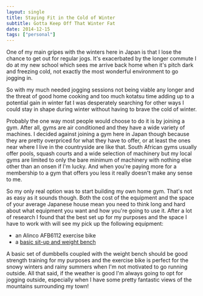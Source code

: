 ```yaml
---
layout: single
title: Staying Fit in the Cold of Winter
subtitle: Gotta Keep Off That Winter Fat
date: 2014-12-15
tags: ["personal"]
---
```

One of my main gripes with the winters here in Japan is that I lose the chance to get out for regular jogs. It's exacerbated by the longer commute I do at my new school which sees me arrive back home when it's pitch dark and freezing cold, not exactly the most wonderful environment to go jogging in.

So with my much needed jogging sessions not being viable any longer and the threat of good home cooking and too much kotatsu time adding up to a potential gain in winter fat I was desperately searching for other ways I could stay in shape during winter without having to brave the cold of winter.

Probably the one way most people would choose to do it is by joining a gym. After all, gyms are air conditioned and they have a wide variety of machines. I decided against joining a gym here in Japan though because they are pretty overpriced for what they have to offer, or at least the ones near where I live in the countryside are like that. South African gyms usually offer pools, squash courts and a wide selection of machinery but my local gyms are limited to only the bare minimum of machinery with nothing else other than an onsen if I'm lucky. And when you're paying more for a membership to a gym that offers you less it really doesn't make any sense to me.

So my only real option was to start building my own home gym. That's not as easy as it sounds though. Both the cost of the equipment and the space of your average Japanese house mean you need to think long and hard about what equipment you want and how you're going to use it. After a lot of research I found that the best set up for my purposes and the space I have to work with will see my pick up the following equipment:

  * an Alinco AFB6112 exercise bike
  * a [basic sit-up and weight bench][1]

A basic set of dumbbells coupled with the weight bench should be good strength training for my purposes and the exercise bike is perfect for the snowy winters and rainy summers when I'm not motivated to go running outside. All that said, if the weather is good I'm always going to opt for jogging outside, especially when I have some pretty fantastic views of the mountains surrounding my town!

 [1]: http://www.amazon.co.jp/dp/B003GW296W